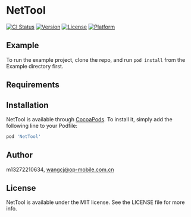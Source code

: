 # NetTool

[![CI Status](https://img.shields.io/travis/m13272210634/NetTool.svg?style=flat)](https://travis-ci.org/m13272210634/NetTool)
[![Version](https://img.shields.io/cocoapods/v/NetTool.svg?style=flat)](https://cocoapods.org/pods/NetTool)
[![License](https://img.shields.io/cocoapods/l/NetTool.svg?style=flat)](https://cocoapods.org/pods/NetTool)
[![Platform](https://img.shields.io/cocoapods/p/NetTool.svg?style=flat)](https://cocoapods.org/pods/NetTool)

## Example

To run the example project, clone the repo, and run `pod install` from the Example directory first.

## Requirements

## Installation

NetTool is available through [CocoaPods](https://cocoapods.org). To install
it, simply add the following line to your Podfile:

```ruby
pod 'NetTool'
```

## Author

m13272210634, wangcj@op-mobile.com.cn

## License

NetTool is available under the MIT license. See the LICENSE file for more info.
